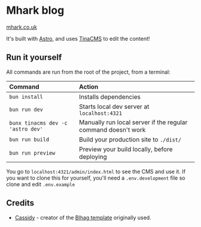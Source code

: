 # Mhark blog

[mhark.co.uk](https://mhark.co.uk)

It's built with [Astro](https://astro.build), and uses [TinaCMS](https://tina.io) to edit the content!

## Run it yourself

All commands are run from the root of the project, from a terminal:

| Command                          | Action                                                        |
| :------------------------------- | :------------------------------------------------------------ |
| `bun install`                    | Installs dependencies                                         |
| `bun run dev`                    | Starts local dev server at `localhost:4321`                   |
| `bunx tinacms dev -c 'astro dev'` | Manually run local server if the regular command doesn't work |
| `bun run build`                  | Build your production site to `./dist/`                       |
| `bun run preview`                | Preview your build locally, before deploying                  |

You go to `localhost:4321/admin/index.html` to see the CMS and use it. If you want to clone this for yourself, you'll need a `.env.development` file so clone and edit `.env.example`

## Credits

- [Cassidy](https://x.com/cassidoo/status/1788810892152340671) - creator of the [Blhag template](https://github.com/cassidoo/blahg) originally used.
